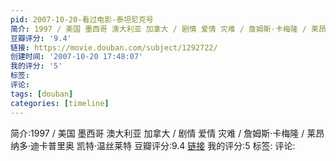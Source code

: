 ```yaml
---
pid: 2007-10-20-看过电影-泰坦尼克号
简介: 1997 / 美国 墨西哥 澳大利亚 加拿大 / 剧情 爱情 灾难 / 詹姆斯·卡梅隆 / 莱昂纳多·迪卡普里奥 凯特·温丝莱特
豆瓣评分: '9.4'
链接: https://movie.douban.com/subject/1292722/
创建时间: '2007-10-20 17:48:07'
我的评分: '5'
标签:
评论:
tags: [douban]
categories: [timeline]
---
```

简介:1997 / 美国 墨西哥 澳大利亚 加拿大 / 剧情 爱情 灾难 / 詹姆斯·卡梅隆 / 莱昂纳多·迪卡普里奥 凯特·温丝莱特
豆瓣评分:9.4
[链接](https://movie.douban.com/subject/1292722/)
我的评分:5
标签:
评论:

